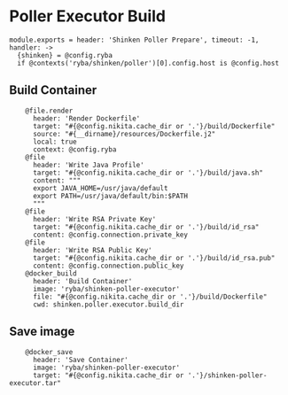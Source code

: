 
# Poller Executor Build

    module.exports = header: 'Shinken Poller Prepare', timeout: -1,  handler: ->
      {shinken} = @config.ryba
      if @contexts('ryba/shinken/poller')[0].config.host is @config.host

## Build Container

        @file.render
          header: 'Render Dockerfile'
          target: "#{@config.nikita.cache_dir or '.'}/build/Dockerfile"
          source: "#{__dirname}/resources/Dockerfile.j2"
          local: true
          context: @config.ryba
        @file
          header: 'Write Java Profile'
          target: "#{@config.nikita.cache_dir or '.'}/build/java.sh"
          content: """
          export JAVA_HOME=/usr/java/default
          export PATH=/usr/java/default/bin:$PATH
          """
        @file
          header: 'Write RSA Private Key'
          target: "#{@config.nikita.cache_dir or '.'}/build/id_rsa"
          content: @config.connection.private_key
        @file
          header: 'Write RSA Public Key'
          target: "#{@config.nikita.cache_dir or '.'}/build/id_rsa.pub"
          content: @config.connection.public_key
        @docker_build
          header: 'Build Container'
          image: 'ryba/shinken-poller-executor'
          file: "#{@config.nikita.cache_dir or '.'}/build/Dockerfile"
          cwd: shinken.poller.executor.build_dir

## Save image

        @docker_save
          header: 'Save Container'
          image: 'ryba/shinken-poller-executor'
          target: "#{@config.nikita.cache_dir or '.'}/shinken-poller-executor.tar"
